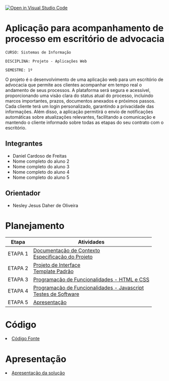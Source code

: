[![Open in Visual Studio Code](https://classroom.github.com/assets/open-in-vscode-2e0aaae1b6195c2367325f4f02e2d04e9abb55f0b24a779b69b11b9e10269abc.svg)](https://classroom.github.com/online_ide?assignment_repo_id=15697187&assignment_repo_type=AssignmentRepo)
# Aplicação para acompanhamento de processo em escritório de advocacia

`CURSO: Sistemas de Informação`

`DISCIPLINA: Projeto - Aplicações Web`

`SEMESTRE: 1º`

O projeto é o desenvolvimento de uma aplicação web para um escritório de advocacia que permite aos clientes acompanhar em tempo real o andamento de seus processos. A plataforma será segura e acessível, proporcionando uma visão clara do status atual do processo, incluindo marcos importantes, prazos, documentos anexados e próximos passos. Cada cliente terá um login personalizado, garantindo a privacidade das informações. Além disso, a aplicação permitirá o envio de notificações automáticas sobre atualizações relevantes, facilitando a comunicação e mantendo o cliente informado sobre todas as etapas do seu contrato com o escritório.

## Integrantes

* Daniel Cardoso de Freitas
* Nome completo do aluno 2
* Nome completo do aluno 3
* Nome completo do aluno 4
* Nome completo do aluno 5


## Orientador

* Nesley Jesus Daher de Oliveira

# Planejamento

| Etapa         | Atividades |
|  :----:   | ----------- |
| ETAPA 1         |[Documentação de Contexto](docs/context.md) <br> [Especificação do Projeto](docs/especification.md) |
| ETAPA 2         |[Projeto de Interface](docs/interface.md) <br> [Template Padrão](docs/template.md) |
| ETAPA 3         |[Programação de Funcionalidades - HTML e CSS](docs/development.md) |
| ETAPA 4        |[Programação de Funcionalidades - Javascript](docs/development.md) <br> [Testes de Software ](docs/tests.md) |
| ETAPA 5         | [Apresentação](presentation/README.md) |

# Código

<li><a href="src/README.md"> Código Fonte</a></li>

# Apresentação

<li><a href="presentation/README.md"> Apresentação da solução</a></li>
